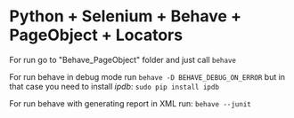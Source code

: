 # Python + Selenium + Behave + PageObject + Locators

For run go to "Behave_PageObject" folder and just call
`behave`

For run behave in debug mode run
`behave -D BEHAVE_DEBUG_ON_ERROR`
but in that case you need to install *ipdb*:
`sudo pip install ipdb`

For run behave with generating report in XML run:
`behave --junit`
